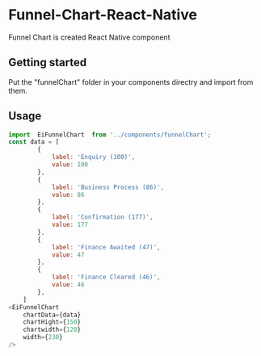 # Funnel-Chart-React-Native
Funnel Chart is created React Native component

## Getting started
Put the "funnelChart" folder in your components directry and import from them.

## Usage
```javascript
import  EiFunnelChart  from '../components/funnelChart';
const data = [
        {
            label: 'Enquiry (100)',
            value: 100
        },
        {
            label: 'Business Process (86)',
            value: 86
        },
        {
            label: 'Confirmation (177)',
            value: 177
        },
        {
            label: 'Finance Awaited (47)',
            value: 47
        },
        {
            label: 'Finance Cleared (46)',
            value: 46
        },
    ]
<EiFunnelChart
    chartData={data}
    chartHight={150}
    chartwidth={120}
    width={230}
/>
```
